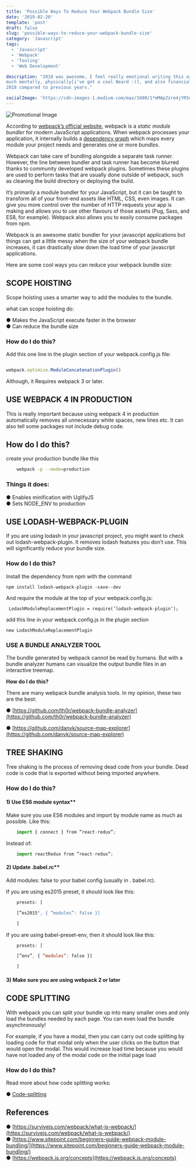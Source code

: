```yaml
---
title: 'Possible Ways To Reduce Your Webpack Bundle Size'
date: '2019-02-20'
template: 'post'
draft: false
slug: 'possible-ways-to-reduce-your-webpack-bundle-size'
category: 'Javascript'
tags:
  - 'Javascript'
  - 'Webpack'
  - 'Tooling'
  - 'Web Development'

description: "2018 was awesome, I feel really emotional writing this article because I grew so
much mentally, physically[i’ve got a cool Beard :)], and also financially in
2018 compared to previous years."

socialImage: 'https://cdn-images-1.medium.com/max/1600/1*mMApZzre4jYR5owWyF8Vug.jpeg'
---
```


![Promotional Image](https://cdn-images-1.medium.com/max/1600/1*mMApZzre4jYR5owWyF8Vug.jpeg)

According to [webpack’s official website](https://webpack.js.org/concepts),
webpack is a _static module bundler_ for modern JavaScript applications. When
webpack processes your application, it internally builds a [dependency
graph](https://webpack.js.org/concepts/dependency-graph/) which maps every
module your project needs and generates one or more _bundles_.

Webpack can take care of bundling alongside a separate task runner. However, the
line between bundler and task runner has become blurred thanks to community
developed webpack plugins. Sometimes these plugins are used to perform tasks
that are usually done outside of webpack, such as cleaning the build directory
or deploying the build.

It’s primarily a module bundler for your JavaScript, but it can be taught to
transform all of your front-end assets like HTML, CSS, even images. It can give
you more control over the number of HTTP requests your app is making and allows
you to use other flavours of those assets (Pug, Sass, and ES8, for example).
Webpack also allows you to easily consume packages from npm.

Webpack is an awesome static bundler for your javascript applications but things
can get a little messy when the size of your webpack bundle increases, it can
drastically slow down the load time of your javascript applications.

Here are some cool ways you can reduce your webpack bundle size:

## SCOPE HOISTING

Scope hoisting uses a smarter way to add the modules to the bundle.

what can scope hoisting do:

● Makes the JavaScript execute faster in the browser <br>
● Can reduce the bundle size

### How do I do this?

Add this one line in the plugin section of your webpack.config.js file:

```js

webpack.optimize.ModuleConcatenationPlugin()
```

Although, it Requires webpack 3 or later.

## USE WEBPACK 4 IN PRODUCTION

This is really important because using webpack 4 in production automatically
removes all unnecessary white spaces, new lines etc. It can also tell some
packages not include debug code.

## How do I do this?

create your production bundle like this

```bash
    webpack -p --mode=production
```

### Things it does:

● Enables minification with UglifyJS <br>
● Sets NODE_ENV to production

## USE LODASH-WEBPACK-PLUGIN

If you are using lodash in your javascript project, you might want to check out
lodash-webpack-plugin. It removes lodash features you don’t use. This will
significantly reduce your bundle size.

### How do I do this?

Install the dependency from npm with the command

    npm install lodash-webpack-plugin -save--dev

And require the module at the top of your webpack.config.js:

    ​​ LodashModuleReplacementPlugin = ​require​(​’lodash-webpack-plugin’​);

add this line in your webpack.config.js in the plugin section

    new LodashModuleReplacementPlugin

### USE A BUNDLE ANALYZER TOOL

The bundle generated by webpack cannot be read by humans. But with a bundle
analyzer humans can visualize the output bundle files in an interactive treemap.

**How do I do this?**

There are many webpack bundle analysis tools. In my opinion, these two are the
best:

●
[https://github.com/th0r/webpack-bundle-analyzer](https://github.com/th0r/webpack-bundle-analyzer)

●
[https://github.com/danvk/source-map-explorer](https://github.com/danvk/source-map-explorer)

## TREE SHAKING

Tree shaking is the process of removing dead code from your bundle. Dead code is
code that is exported without being imported anywhere.

### How do I do this?

#### 1) Use ES6 module syntax**

Make sure you use ES6 modules and import by module name as much as possible.
Like this:

```js
    import { connect } ​from ”react-redux”​;
```

Instead of:

```js
    import reactRedux ​from ”react-redux”​;
```


#### 2) Update .babel.rc**

Add modules: false to your babel config (usually in .​ babel.rc​).

If you are using es2015 preset, it should look like this:

```js
    presets: [

    [​”es2015"​, { ​”modules”​: ​false​ }]

    ]
```

If you are using babel-preset-env, then it should look like this:
```js
    presets: [

    [​”env”​, { ​”modules”​: ​false​ }]

    ]
```

#### 3) Make sure you are using webpack 2 or later

## CODE SPLITTING

With webpack you can split your bundle up into many smaller ones and only load
the bundles needed by each page. You can even load the bundle asynchronously!

For example, if you have a modal, then you can carry out code splitting by
loading code for that modal only when the user clicks on the button that would
open the modal. This would increase load time because you would have not loaded
any of the modal code on the initial page load

### How do I do this?

Read more about how code splitting works:

● [Code-splitting](https://webpack.js.org/guides/code-splitting/)

## References

● [https://survivejs.com/webpack/what-is-webpack/](https://survivejs.com/webpack/what-is-webpack/)<br>
● [https://www.sitepoint.com/beginners-guide-webpack-module-bundling/](https://www.sitepoint.com/beginners-guide-webpack-module-bundling/)<br>
● [https://webpack.js.org/concepts](https://webpack.js.org/concepts)
